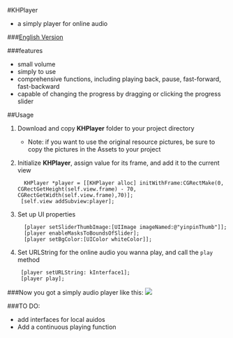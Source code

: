 #KHPlayer
- a simply player for online audio

###[English Version](https://github.com/ArronZhangKH/KHPlayer#khplayer)

###features
- small volume
- simply to use
- comprehensive functions, including playing back, pause, fast-forward, fast-backward 
- capable of changing the progress by dragging or clicking the progress slider


##Usage
1. Download and copy **KHPlayer** folder to your project directory
	- Note: if you want to use the original resource pictures, be sure to copy the pictures in the Assets to your project
	
2. Initialize **KHPlayer**, assign value for its frame, and add it to the current view

		 KHPlayer *player = [[KHPlayer alloc] initWithFrame:CGRectMake(0, CGRectGetHeight(self.view.frame) - 70, CGRectGetWidth(self.view.frame),70)];
 		[self.view addSubview:player];

3. Set up UI properties

		 [player setSliderThumbImage:[UIImage imageNamed:@"yinpinThumb"]];
		 [player enableMasksToBoundsOfSlider];
		 [player setBgColor:[UIColor whiteColor]];

4. Set URLString for the online audio you wanna play, and call the `play` method

		[player setURLString: kInterface1]; 
		[player play];


###Now you got a simply audio player like this:
![](http://upload-images.jianshu.io/upload_images/3007158-2b9f037ceebfb11e.gif?imageMogr2/auto-orient/strip)

###TO DO:
- add interfaces for local auidos
- Add a continuous playing function
